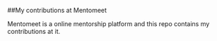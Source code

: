 ##My contributions at Mentomeet

Mentomeet is a online mentorship platform and this repo contains my contributions at it.
